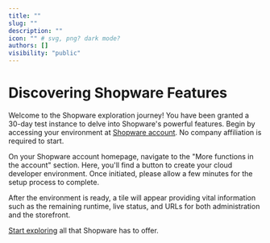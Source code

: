 ```yaml
---
title: ""
slug: ""
description: ""
icon: "" # svg, png? dark mode?
authors: []
visibility: "public"
---
```


# Discovering Shopware Features

Welcome to the Shopware exploration journey! You have been granted a 30-day test instance to delve into Shopware's powerful features. Begin by accessing your environment at [Shopware account](https://account.shopware.com). No company affiliation is required to start.

On your Shopware account homepage, navigate to the "More functions in the account" section. Here, you'll find a button to create your cloud developer environment. Once initiated, please allow a few minutes for the setup process to complete.

After the environment is ready, a tile will appear providing vital information such as the remaining runtime, live status, and URLs for both administration and the storefront.

[Start exploring](https://docs.shopware.com/en/shopware-6-en/configuration) all that Shopware has to offer.

